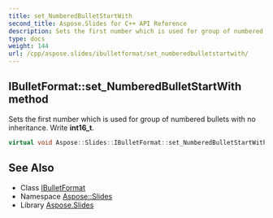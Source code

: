 ```yaml
---
title: set_NumberedBulletStartWith
second_title: Aspose.Slides for C++ API Reference
description: Sets the first number which is used for group of numbered bullets with no inheritance. Write int16_t.
type: docs
weight: 144
url: /cpp/aspose.slides/ibulletformat/set_numberedbulletstartwith/
---
```

## IBulletFormat::set_NumberedBulletStartWith method


Sets the first number which is used for group of numbered bullets with no inheritance. Write **int16_t**.

```cpp
virtual void Aspose::Slides::IBulletFormat::set_NumberedBulletStartWith(int16_t value)=0
```

## See Also

* Class [IBulletFormat](../)
* Namespace [Aspose::Slides](../../)
* Library [Aspose.Slides](../../../)
